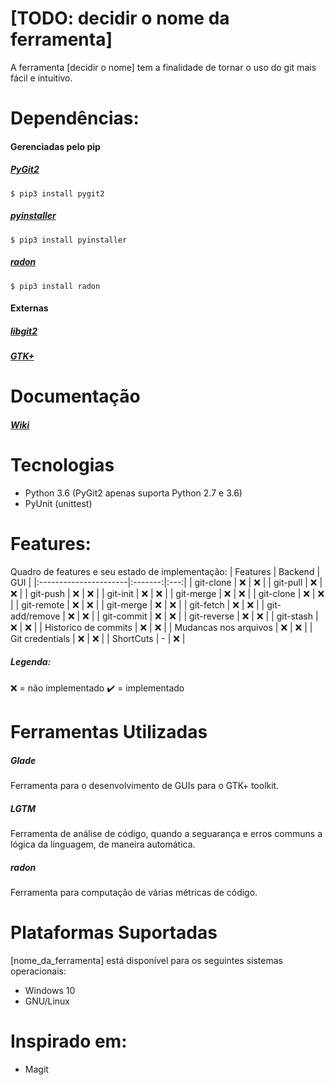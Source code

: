 # [TODO: decidir o nome da ferramenta]
A ferramenta [decidir o nome] tem a finalidade de tornar o uso do git mais fácil e intuitivo.


# Dependências:
#### Gerenciadas pelo pip
##### [PyGit2](https://www.pygit2.org/)
`
$ pip3 install pygit2
`
##### [pyinstaller](https://www.pyinstaller.org/)
`
$ pip3 install pyinstaller
`
##### [radon](https://radon.readthedocs.io/en/latest/)
`
$ pip3 install radon
`

#### Externas
##### [libgit2](https://libgit2.org/)
##### [GTK+](https://www.gtk.org/)


# Documentação
##### [Wiki](https://github.com/adrianograms/Trabalho-PES/wiki)


# Tecnologias
* Python 3.6 (PyGit2 apenas suporta Python 2.7 e 3.6)
* PyUnit (unittest)


# Features:
Quadro de features e seu estado de implementação:
| Features              | Backend | GUI |
|:----------------------|:-------:|:---:|
| git-clone             | ❌      | ❌  |
| git-pull              | ️❌      | ️❌  |
| git-push              | ❌️      | ❌  |
| git-init              | ❌️      | ❌  |
| git-merge             | ❌️      | ❌  |
| git-clone             | ❌️      | ❌  |
| git-remote            | ️❌      | ️❌  |
| git-merge             | ❌️      | ❌  |
| git-fetch             | ❌️      | ❌  |
| git-add/remove        | ❌      | ❌  |
| git-commit            | ❌      | ❌  |
| git-reverse           | ❌      | ❌  |
| git-stash             | ❌      | ❌  |
| Historico de commits  | ❌      | ❌  |
| Mudancas nos arquivos | ❌      | ❌  |
| Git credentials       | ❌      | ❌  |
| ShortCuts             | -       | ❌  |
##### Legenda:
❌ = não implementado
✔️ = implementado


# Ferramentas Utilizadas
##### Glade
Ferramenta para o desenvolvimento de GUIs para o GTK+ toolkit.

##### LGTM
Ferramenta de análise de código, quando a seguarança e erros communs a lógica da linguagem, de maneira automática.

##### radon
Ferramenta para computação de várias métricas de código.


# Plataformas Suportadas
[nome_da_ferramenta] está disponível para os seguintes sistemas operacionais:
* Windows 10
* GNU/Linux


# Inspirado em:
* Magit
